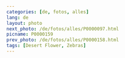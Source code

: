 ```yaml
---
categories: [de, fotos, alles]
lang: de
layout: photo
next_photo: /de/fotos/alles/P0000097.html
picname: P0000159
prev_photo: /de/fotos/alles/P0000158.html
tags: [Desert Flower, Zebras]
---
```

